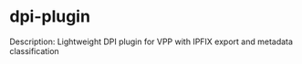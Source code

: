 # dpi-plugin
Description: Lightweight DPI plugin for VPP with IPFIX export and metadata classification
